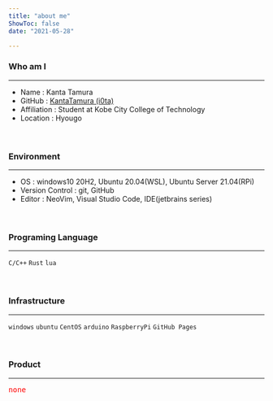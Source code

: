```yaml
---
title: "about me"
ShowToc: false
date: "2021-05-28"

---
```


### Who am I
- - -
- Name : Kanta Tamura
- GitHub : [KantaTamura (i0ta)](https://github.com/KantaTamura)
- Affiliation : Student at Kobe City College of Technology
- Location : Hyougo
<br /><br /><br />

### Environment
- - -
- OS : windows10 20H2, Ubuntu 20.04(WSL), Ubuntu Server 21.04(RPi)
- Version Control : git, GitHub
- Editor : NeoVim, Visual Studio Code, IDE(jetbrains series)
<br /><br /><br />

### Programing Language
- - -
`C/C++` `Rust` `lua`
<br /><br /><br />

### Infrastructure
- - -
`windows` `ubuntu` `CentOS` `arduino` `RaspberryPi` `GitHub Pages`
<br /><br /><br />

### Product
- - -
<span style="font-size: 120%; color: red;">`none`</span>
<br /><br /><br />
